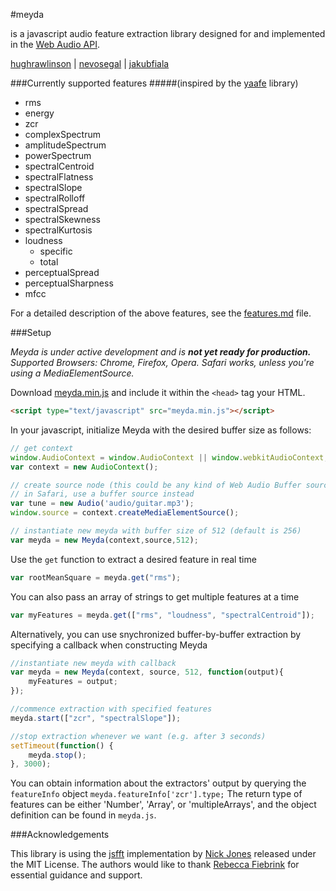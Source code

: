 #meyda

is a javascript audio feature extraction library designed for and implemented in the [Web Audio API](https://github.com/WebAudio/web-audio-api "Web Audio API").

[hughrawlinson](https://github.com/hughrawlinson "Hugh Rawlinson") | [nevosegal](https://github.com/nevosegal "Nevo Segal") | [jakubfiala](https://github.com/jakubfiala "Jakub Fiala")

###Currently supported features
#####(inspired by the [yaafe](http://yaafe.sourceforge.net "yaafe") library)

+ rms
+ energy
+ zcr
+ complexSpectrum
+ amplitudeSpectrum
+ powerSpectrum
+ spectralCentroid
+ spectralFlatness
+ spectralSlope
+ spectralRolloff
+ spectralSpread
+ spectralSkewness
+ spectralKurtosis
+ loudness
	- specific
	- total
+ perceptualSpread
+ perceptualSharpness
+ mfcc

For a detailed description of the above features, see the [features.md](https://github.com/hughrawlinson/meyda/blob/master/features.md "features.md") file.

###Setup

_Meyda is under active development and is **not yet ready for production.**_
_Supported Browsers: Chrome, Firefox, Opera. Safari works, unless you're using a MediaElementSource._

Download [meyda.min.js](https://github.com/hughrawlinson/meyda/blob/master/meyda.min.js "meyda.min.js") and include it within the `<head>` tag your HTML.

```html
<script type="text/javascript" src="meyda.min.js"></script>
```

In your javascript, initialize Meyda with the desired buffer size as follows:
```js
// get context
window.AudioContext = window.AudioContext || window.webkitAudioContext;
var context = new AudioContext();

// create source node (this could be any kind of Web Audio Buffer source or a Media Element/Media Stream source)
// in Safari, use a buffer source instead
var tune = new Audio('audio/guitar.mp3');
window.source = context.createMediaElementSource();

// instantiate new meyda with buffer size of 512 (default is 256)
var meyda = new Meyda(context,source,512);
```

Use the `get` function to extract a desired feature in real time
```js
var rootMeanSquare = meyda.get("rms");
```
You can also pass an array of strings to get multiple features at a time
```js
var myFeatures = meyda.get(["rms", "loudness", "spectralCentroid"]);
```

Alternatively, you can use snychronized buffer-by-buffer extraction by specifying a callback when constructing Meyda
```js
//instantiate new meyda with callback
var meyda = new Meyda(context, source, 512, function(output){
	myFeatures = output;
});

//commence extraction with specified features
meyda.start(["zcr", "spectralSlope"]);

//stop extraction whenever we want (e.g. after 3 seconds)
setTimeout(function() {
	meyda.stop();
}, 3000);

```

You can obtain information about the extractors' output by querying the `featureInfo` object
`meyda.featureInfo['zcr'].type;`
The return type of features can be either 'Number', 'Array', or 'multipleArrays', and the object definition can be found in `meyda.js`.

###Acknowledgements

This library is using the [jsfft](https://github.com/dntj/jsfft "jsfft") implementation by [Nick Jones](https://github.com/dntj "Nick Jones") released under the MIT License.
The authors would like to thank [Rebecca Fiebrink](https://twitter.com/RebeccaFiebrink "Rebecca Fiebrink") for essential guidance and support.


